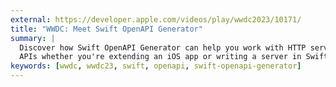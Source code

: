 ```yaml
---
external: https://developer.apple.com/videos/play/wwdc2023/10171/
title: "WWDC: Meet Swift OpenAPI Generator"
summary: |
  Discover how Swift OpenAPI Generator can help you work with HTTP server
  APIs whether you're extending an iOS app or writing a server in Swift.
keywords: [wwdc, wwdc23, swift, openapi, swift-openapi-generator]
---
```

